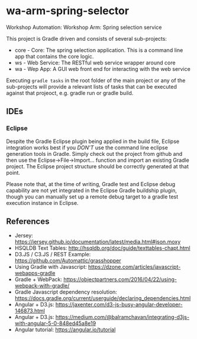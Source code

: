# wa-arm-spring-selector
Workshop Automation: Workshop Arm: Spring selection service

This project is Gradle driven and consists of several sub-projects:
* core - Core: The spring selection application. This is a command line app that contains the core logic.
* ws - Web Service: The RESTful web service wrapper around core
* wa - Wep App: A GUI web front end for interacting with the web service
 
Executing `gradle tasks` in the root folder of the main project or any of the sub-projects will provide a relevant lists of tasks that can be executed against that projeoct, e.g. gradle run or gradle build.

## IDEs
### Eclipse
Despite the Gradle Eclipse plugin being applied in the build file, Eclipse integration works best if you *DON'T* use the command line eclipse generation tools in Gradle. Simply check out the project from github and then use the Eclipse->File->Import... function and import an existing Gradle project. The Eclipse project structure should be correctly generated at that point.

Please note that, at the time of writing, Gradle test and Eclipse debug capability are not yet integrated in the Eclipse Gradle buildship plugin, though you can manually set up a remote debug target to a gradle test execution instance in Eclipse.

## References
* Jersey: https://jersey.github.io/documentation/latest/media.html#json.moxy
* HSQLDB Text Tables: http://hsqldb.org/doc/guide/texttables-chapt.html
* D3.JS / C3.JS / REST Example: https://github.com/Automattic/grasshopper
* Using Gradle with Javascript: https://dzone.com/articles/javascript-webapps-gradle
* Gradle + WebPack: https://objectpartners.com/2016/04/22/using-webpack-with-gradle/
* Gradle Javascript dependency resolution: https://docs.gradle.org/current/userguide/declaring_dependencies.html
* Angular + D3.js: https://jaxenter.com/d3-js-busy-angular-developer-146873.html
* Angular + D3.js: https://medium.com/@balramchavan/integrating-d3js-with-angular-5-0-848ed45a8e19
* Angular tutorial: https://angular.io/tutorial